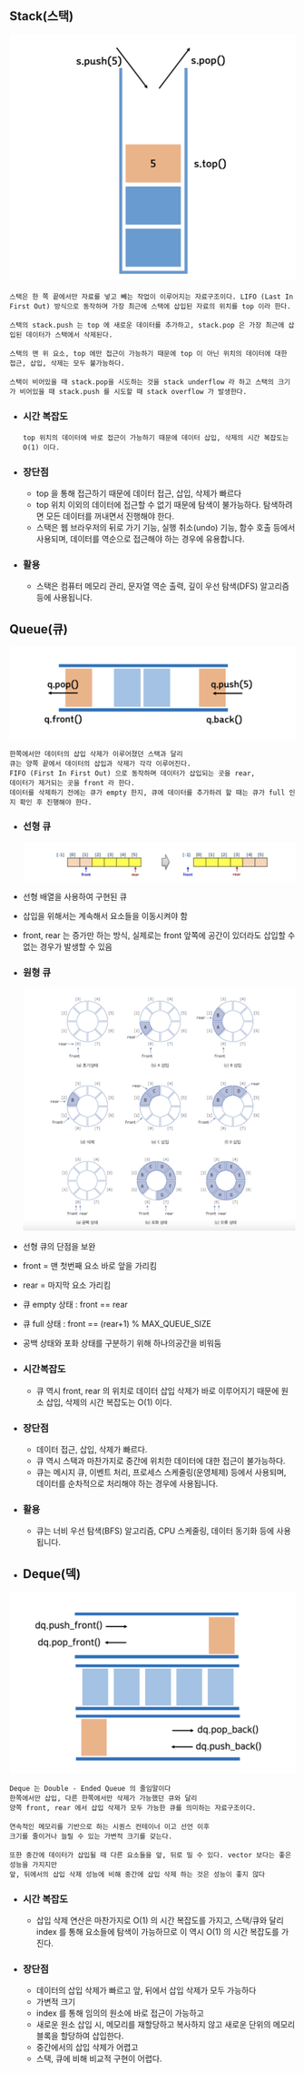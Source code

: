 ## Stack(스택)

![스택 자료구조 이미지](./image/st_image.png)

```
스택은 한 쪽 끝에서만 자료를 넣고 빼는 작업이 이루어지는 자료구조이다. LIFO (Last In First Out) 방식으로 동작하며 가장 최근에 스택에 삽입된 자료의 위치를 top 이라 한다.

스택의 stack.push 는 top 에 새로운 데이터를 추가하고, stack.pop 은 가장 최근에 삽입된 데이터가 스택에서 삭제된다.

스택의 맨 위 요소, top 에만 접근이 가능하기 때문에 top 이 아닌 위치의 데이터에 대한 접근, 삽입, 삭제는 모두 불가능하다.

스택이 비어있을 때 stack.pop을 시도하는 것을 stack underflow 라 하고 스택의 크기가 비어있을 때 stack.push 를 시도할 때 stack overflow 가 발생한다.
```

- ### 시간 복잡도
  ```
  top 위치의 데이터에 바로 접근이 가능하기 때문에 데이터 삽입, 삭제의 시간 복잡도는 O(1) 이다.
  ```
- ### 장단점
  - top 을 통해 접근하기 때문에 데이터 접근, 삽입, 삭제가 빠르다
  - top 위치 이외의 데이터에 접근할 수 없기 때문에 탐색이 불가능하다. 탐색하려면 모든 데이터를 꺼내면서 진행해야 한다.
  - 스택은 웹 브라우저의 뒤로 가기 기능, 실행 취소(undo) 기능, 함수 호출 등에서 사용되며, 데이터를 역순으로 접근해야 하는 경우에 유용합니다.
- ### 활용
  - 스택은 컴퓨터 메모리 관리, 문자열 역순 출력, 깊이 우선 탐색(DFS) 알고리즘 등에 사용됩니다.

## Queue(큐)

![큐 이미지](./image/q_image.png)

```
한쪽에서만 데이터의 삽입 삭제가 이루어졌던 스택과 달리
큐는 양쪽 끝에서 데이터의 삽입과 삭제가 각각 이루어진다.
FIFO (First In First Out) 으로 동작하며 데이터가 삽입되는 곳을 rear,
데이터가 제거되는 곳을 front 라 한다.
데이터를 삭제하기 전에는 큐가 empty 한지, 큐에 데이터를 추가하려 할 때는 큐가 full 인지 확인 후 진행해야 한다.
```

- ### 선형 큐
  ![선형 큐](./image/Linearqueue_image.png)
- 선형 배열을 사용하여 구현된 큐
- 삽입을 위해서는 계속해서 요소들을 이동시켜야 함
- front, rear 는 증가만 하는 방식, 실제로는 front 앞쪽에 공간이 있더라도 삽입할 수 없는 경우가 발생할 수 있음

- ### 원형 큐
  ![Alt text](./image/Circularqueue_image.png)
- 선형 큐의 단점을 보완
- front = 맨 첫번째 요소 바로 앞을 가리킴
- rear = 마지막 요소 가리킴
- 큐 empty 상태 : front == rear
- 큐 full 상태 : front == (rear+1) % MAX_QUEUE_SIZE
- 공백 상태와 포화 상태를 구분하기 위해 하나의공간을 비워둠

- ### 시간복잡도
  - 큐 역시 front, rear 의 위치로 데이터 삽입 삭제가 바로 이루어지기 때문에 원소 삽입, 삭제의 시간 복잡도는 O(1) 이다.
- ### 장단점
  - 데이터 접근, 삽입, 삭제가 빠르다.
  - 큐 역시 스택과 마찬가지로 중간에 위치한 데이터에 대한 접근이 불가능하다.
  - 큐는 메시지 큐, 이벤트 처리, 프로세스 스케줄링(운영체제) 등에서 사용되며, 데이터를 순차적으로 처리해야 하는 경우에 사용됩니다.
- ### 활용
  - 큐는 너비 우선 탐색(BFS) 알고리즘, CPU 스케줄링, 데이터 동기화 등에 사용됩니다.
- ## Deque(덱)

![덱](./image/Deque_image.png)

```
Deque 는 Double - Ended Queue 의 줄임말이다
한쪽에서만 삽입, 다른 한쪽에서만 삭제가 가능했던 큐와 달리
양쪽 front, rear 에서 삽입 삭제가 모두 가능한 큐를 의미하는 자료구조이다.

연속적인 메모리를 기반으로 하는 시퀀스 컨테이너 이고 선언 이후
크기를 줄이거나 늘릴 수 있는 가변적 크기를 갖는다.

또한 중간에 데이터가 삽입될 때 다른 요소들을 앞, 뒤로 밀 수 있다. vector 보다는 좋은 성능을 가지지만
앞, 뒤에서의 삽입 삭제 성능에 비해 중간에 삽입 삭제 하는 것은 성능이 좋지 않다
```

- ### 시간 복잡도

  - 삽입 삭제 연산은 마찬가지로 O(1) 의 시간 복잡도를 가지고, 스택/큐와 달리 index 를 통해 요소들에 탐색이 가능하므로 이 역시 O(1) 의 시간 복잡도를 가진다.

- ### 장단점
  - 데이터의 삽입 삭제가 빠르고 앞, 뒤에서 삽입 삭제가 모두 가능하다
  - 가변적 크기
  - index 를 통해 임의의 원소에 바로 접근이 가능하고
  - 새로운 원소 삽입 시, 메모리를 재할당하고 복사하지 않고 새로운 단위의 메모리 블록을 할당하여 삽입한다.
  - 중간에서의 삽입 삭제가 어렵고
  - 스택, 큐에 비해 비교적 구현이 어렵다.
